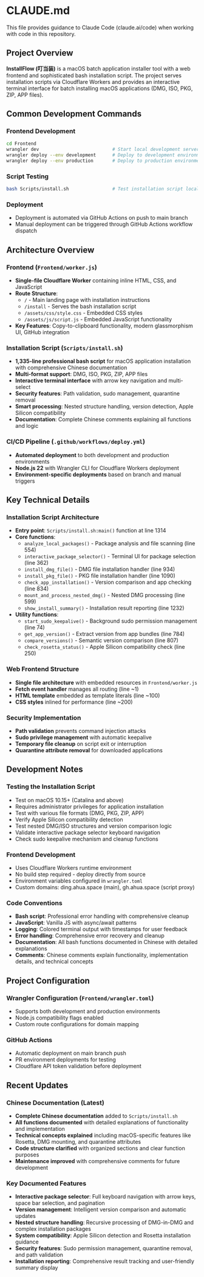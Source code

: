 # CLAUDE.md

This file provides guidance to Claude Code (claude.ai/code) when working with code in this repository.

## Project Overview

**InstallFlow (叮当装)** is a macOS batch application installer tool with a web frontend and sophisticated bash installation script. The project serves installation scripts via Cloudflare Workers and provides an interactive terminal interface for batch installing macOS applications (DMG, ISO, PKG, ZIP, APP files).

## Common Development Commands

### Frontend Development
```bash
cd Frontend
wrangler dev                           # Start local development server
wrangler deploy --env development      # Deploy to development environment
wrangler deploy --env production       # Deploy to production environment
```

### Script Testing
```bash
bash Scripts/install.sh                # Test installation script locally
```

### Deployment
- Deployment is automated via GitHub Actions on push to main branch
- Manual deployment can be triggered through GitHub Actions workflow dispatch

## Architecture Overview

### Frontend (`Frontend/worker.js`)
- **Single-file Cloudflare Worker** containing inline HTML, CSS, and JavaScript
- **Route Structure**:
  - `/` - Main landing page with installation instructions
  - `/install` - Serves the bash installation script
  - `/assets/css/style.css` - Embedded CSS styles  
  - `/assets/js/script.js` - Embedded JavaScript functionality
- **Key Features**: Copy-to-clipboard functionality, modern glassmorphism UI, GitHub integration

### Installation Script (`Scripts/install.sh`)
- **1,335-line professional bash script** for macOS application installation with comprehensive Chinese documentation
- **Multi-format support**: DMG, ISO, PKG, ZIP, APP files
- **Interactive terminal interface** with arrow key navigation and multi-select
- **Security features**: Path validation, sudo management, quarantine removal
- **Smart processing**: Nested structure handling, version detection, Apple Silicon compatibility
- **Documentation**: Complete Chinese comments explaining all functions and logic

### CI/CD Pipeline (`.github/workflows/deploy.yml`)
- **Automated deployment** to both development and production environments
- **Node.js 22** with Wrangler CLI for Cloudflare Workers deployment
- **Environment-specific deployments** based on branch and manual triggers

## Key Technical Details

### Installation Script Architecture
- **Entry point**: `Scripts/install.sh:main()` function at line 1314
- **Core functions**:
  - `analyze_local_packages()` - Package analysis and file scanning (line 554)
  - `interactive_package_selector()` - Terminal UI for package selection (line 362)
  - `install_dmg_file()` - DMG file installation handler (line 934)
  - `install_pkg_file()` - PKG file installation handler (line 1090)
  - `check_app_installation()` - Version comparison and app checking (line 834)
  - `mount_and_process_nested_dmg()` - Nested DMG processing (line 599)
  - `show_install_summary()` - Installation result reporting (line 1232)
- **Utility functions**:
  - `start_sudo_keepalive()` - Background sudo permission management (line 74)
  - `get_app_version()` - Extract version from app bundles (line 784)
  - `compare_versions()` - Semantic version comparison (line 807)
  - `check_rosetta_status()` - Apple Silicon compatibility check (line 250)

### Web Frontend Structure
- **Single file architecture** with embedded resources in `Frontend/worker.js`
- **Fetch event handler** manages all routing (line ~1)
- **HTML template** embedded as template literals (line ~100)
- **CSS styles** inlined for performance (line ~200)

### Security Implementation
- **Path validation** prevents command injection attacks
- **Sudo privilege management** with automatic keepalive
- **Temporary file cleanup** on script exit or interruption
- **Quarantine attribute removal** for downloaded applications

## Development Notes

### Testing the Installation Script
- Test on macOS 10.15+ (Catalina and above)
- Requires administrator privileges for application installation
- Test with various file formats (DMG, PKG, ZIP, APP)
- Verify Apple Silicon compatibility detection
- Test nested DMG/ISO structures and version comparison logic
- Validate interactive package selector keyboard navigation
- Check sudo keepalive mechanism and cleanup functions

### Frontend Development
- Uses Cloudflare Workers runtime environment
- No build step required - deploy directly from source
- Environment variables configured in `wrangler.toml`
- Custom domains: ding.ahua.space (main), gh.ahua.space (script proxy)

### Code Conventions
- **Bash script**: Professional error handling with comprehensive cleanup
- **JavaScript**: Vanilla JS with async/await patterns
- **Logging**: Colored terminal output with timestamps for user feedback
- **Error handling**: Comprehensive error recovery and cleanup
- **Documentation**: All bash functions documented in Chinese with detailed explanations
- **Comments**: Chinese comments explain functionality, implementation details, and technical concepts

## Project Configuration

### Wrangler Configuration (`Frontend/wrangler.toml`)
- Supports both development and production environments
- Node.js compatibility flags enabled
- Custom route configurations for domain mapping

### GitHub Actions
- Automatic deployment on main branch push
- PR environment deployments for testing
- Cloudflare API token validation before deployment

## Recent Updates

### Chinese Documentation (Latest)
- **Complete Chinese documentation** added to `Scripts/install.sh`
- **All functions documented** with detailed explanations of functionality and implementation
- **Technical concepts explained** including macOS-specific features like Rosetta, DMG mounting, and quarantine attributes
- **Code structure clarified** with organized sections and clear function purposes
- **Maintenance improved** with comprehensive comments for future development

### Key Documented Features
- **Interactive package selector**: Full keyboard navigation with arrow keys, space bar selection, and pagination
- **Version management**: Intelligent version comparison and automatic updates
- **Nested structure handling**: Recursive processing of DMG-in-DMG and complex installation packages
- **System compatibility**: Apple Silicon detection and Rosetta installation guidance
- **Security features**: Sudo permission management, quarantine removal, and path validation
- **Installation reporting**: Comprehensive result tracking and user-friendly summary display